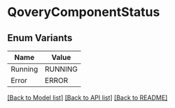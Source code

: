 # QoveryComponentStatus

## Enum Variants

| Name | Value |
|---- | -----|
| Running | RUNNING |
| Error | ERROR |


[[Back to Model list]](../README.md#documentation-for-models) [[Back to API list]](../README.md#documentation-for-api-endpoints) [[Back to README]](../README.md)


